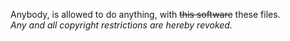 Anybody, is allowed to do anything, with ~~this software~~ these files.<br>
*Any and all copyright restrictions are hereby revoked.*
